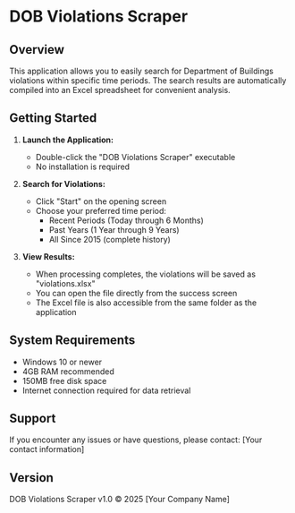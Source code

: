 # DOB Violations Scraper

## Overview
This application allows you to easily search for Department of Buildings violations within specific time periods. The search results are automatically compiled into an Excel spreadsheet for convenient analysis.

## Getting Started
1. **Launch the Application:**
   - Double-click the "DOB Violations Scraper" executable
   - No installation is required

2. **Search for Violations:**
   - Click "Start" on the opening screen
   - Choose your preferred time period:
     - Recent Periods (Today through 6 Months)
     - Past Years (1 Year through 9 Years)
     - All Since 2015 (complete history)

3. **View Results:**
   - When processing completes, the violations will be saved as "violations.xlsx"
   - You can open the file directly from the success screen
   - The Excel file is also accessible from the same folder as the application

## System Requirements
- Windows 10 or newer
- 4GB RAM recommended
- 150MB free disk space
- Internet connection required for data retrieval

## Support
If you encounter any issues or have questions, please contact:
[Your contact information]

## Version
DOB Violations Scraper v1.0
© 2025 [Your Company Name]